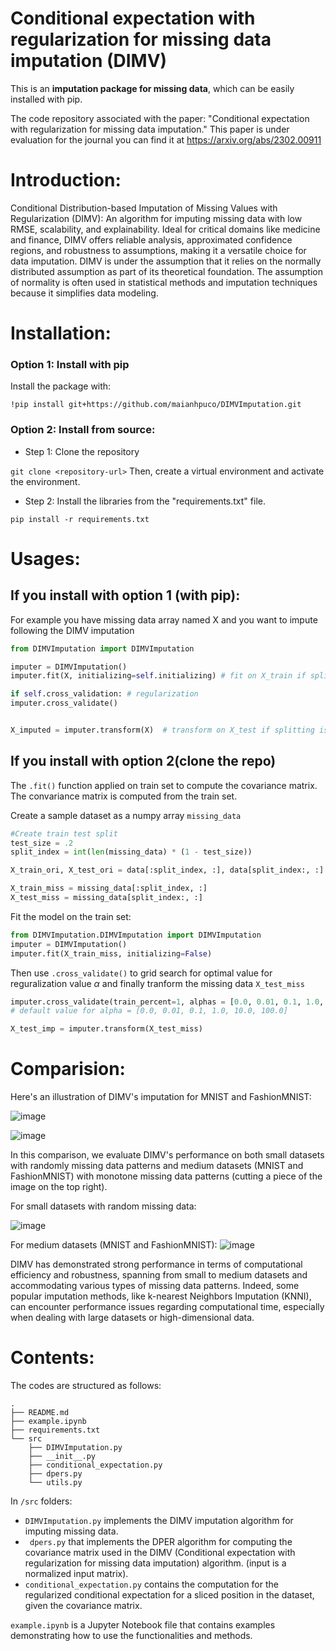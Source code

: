 
# Conditional expectation with regularization for missing data imputation (DIMV) 

This is an **imputation package for missing data**, which can be easily installed with pip. 

The code repository associated with the paper: "Conditional expectation with regularization for missing data imputation." This paper is under evaluation for the journal you can find it at https://arxiv.org/abs/2302.00911 

# Introduction:
Conditional Distribution-based Imputation of Missing Values with Regularization (DIMV): An algorithm for imputing missing data with low RMSE, scalability, and explainability. Ideal for critical domains like medicine and finance, DIMV offers reliable analysis, approximated confidence regions, and robustness to assumptions, making it a versatile choice for data imputation. DIMV is under the assumption that it relies on the normally distributed assumption as part of its theoretical foundation. The assumption of normality is often used in statistical methods and imputation techniques because it simplifies data modeling.  


#  Installation: 
### Option 1: Install with pip 
Install the package with: 
```
!pip install git+https://github.com/maianhpuco/DIMVImputation.git 
```

### Option 2: Install from source: 

- Step 1: Clone the repository 

```git clone <repository-url>``` 
Then, create a virtual environment and activate the environment. 

- Step 2: Install the libraries from the "requirements.txt" file.  

```
pip install -r requirements.txt 
```

# Usages: 

## If you install with option 1 (with pip):
For example you have missing data array named X and you want to impute following the DIMV imputation 

```python 
from DIMVImputation import DIMVImputation

imputer = DIMVImputation()
imputer.fit(X, initializing=self.initializing) # fit on X_train if splitting is neccessary 

if self.cross_validation: # regularization 
imputer.cross_validate()


X_imputed = imputer.transform(X)  # transform on X_test if splitting is neccessary
``` 


## If you install with option 2(clone the repo) 
The ```.fit()``` function applied on train set to compute the covariance matrix. The convariance matrix is computed from the train set. 

Create a sample dataset as a numpy array ```missing_data``` 
```python 
#Create train test split
test_size = .2
split_index = int(len(missing_data) * (1 - test_size))

X_train_ori, X_test_ori = data[:split_index, :], data[split_index:, :]

X_train_miss = missing_data[:split_index, :]
X_test_miss = missing_data[split_index:, :]  
```  

Fit the model on the train set: 
```python 
from DIMVImputation.DIMVImputation import DIMVImputation 
imputer = DIMVImputation()
imputer.fit(X_train_miss, initializing=False) 
```

Then use ```.cross_validate()``` to grid search for optimal value for reguralization value $\alpha$ and finally tranform the missing data ```X_test_miss``` 

```python 
imputer.cross_validate(train_percent=1, alphas = [0.0, 0.01, 0.1, 1.0, 10.0, 100.0] ) 
# default value for alpha = [0.0, 0.01, 0.1, 1.0, 10.0, 100.0] 

X_test_imp = imputer.transform(X_test_miss) 
```


# Comparision: 


Here's an illustration of DIMV's imputation for MNIST and FashionMNIST:
 
![image](https://github.com/maianhpuco/DIMVImputation/assets/34562568/9fe8efb4-4085-41fa-993f-c61335c33751)

![image](https://github.com/maianhpuco/DIMVImputation/assets/34562568/6e8f9732-6bcf-4a84-aceb-bd2218ab4f7e)

In this comparison, we evaluate DIMV's performance on both small datasets with randomly missing data patterns and medium datasets (MNIST and FashionMNIST) with monotone missing data patterns (cutting a piece of the image on the top right).

For small datasets with random missing data: 

![image](https://github.com/maianhpuco/DIMVImputation/assets/34562568/8eec91bf-37af-4344-be15-d57c4e58bb64)


For medium datasets (MNIST and FashionMNIST):
 ![image](https://github.com/maianhpuco/DIMVImputation/assets/34562568/7a08d514-9805-4f83-88b0-7e413294c53a) 

 
DIMV has demonstrated strong performance in terms of computational efficiency and robustness, spanning from small to medium datasets and accommodating various types of missing data patterns. 
Indeed, some popular imputation methods, like k-nearest Neighbors Imputation (KNNI), can encounter performance issues regarding computational time, especially when dealing with large datasets or high-dimensional data. 
 
# Contents:
The codes are structured as follows:  

``` 
.
├── README.md
├── example.ipynb
├── requirements.txt
└── src
    ├── DIMVImputation.py
    ├── __init__.py
    ├── conditional_expectation.py
    ├── dpers.py
    └── utils.py 
 ``` 
 
 

In ```/src``` folders:

- ```DIMVImputation.py``` implements the DIMV imputation algorithm for imputing missing data. 
- ``` dpers.py``` that implements the DPER algorithm for computing the covariance matrix used in the DIMV (Conditional expectation with regularization for missing data imputation) algorithm. (input is a normalized input matrix). 
- ```conditional_expectation.py``` contains the computation for the regularized conditional expectation for a sliced position in the dataset, given the covariance matrix. 
    
```example.ipynb``` is a Jupyter Notebook file that contains examples demonstrating how to use the functionalities and methods. 

 

